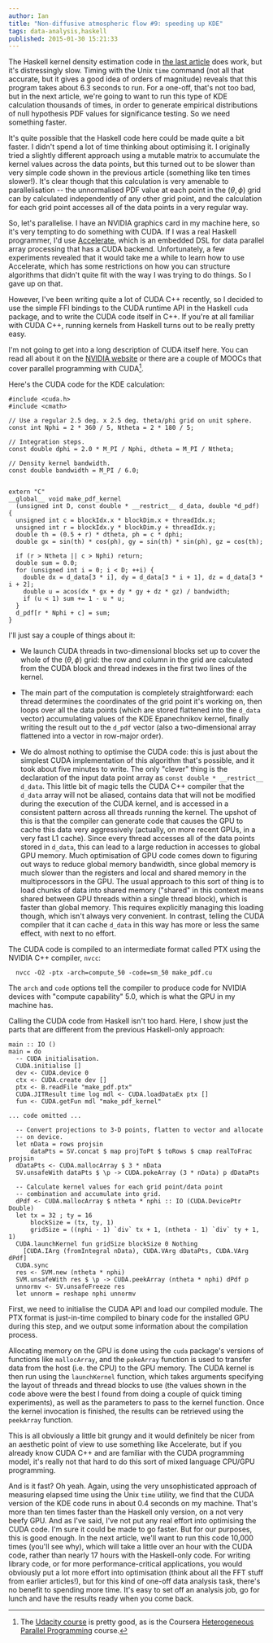 ```yaml
---
author: Ian
title: "Non-diffusive atmospheric flow #9: speeding up KDE"
tags: data-analysis,haskell
published: 2015-01-30 15:21:33
---
```


The Haskell kernel density estimation code in
[the last article][blog8] does work, but it's distressingly slow.
Timing with the Unix `time` command (not all that accurate, but it
gives a good idea of orders of magnitude) reveals that this program
takes about 6.3 seconds to run.  For a one-off, that's not too bad,
but in the next article, we're going to want to run this type of KDE
calculation thousands of times, in order to generate empirical
distributions of null hypothesis PDF values for significance testing.
So we need something faster.

<!--MORE-->

It's quite possible that the Haskell code here could be made quite a
bit faster.  I didn't spend a lot of time thinking about optimising
it.  I originally tried a slightly different approach using a mutable
matrix to accumulate the kernel values across the data points, but
this turned out to be slower than very simple code shown in the
previous article (something like ten times slower!).  It's clear
though that this calculation is very amenable to parallelisation --
the unnormalised PDF value at each point in the $(\theta, \phi)$ grid
can by calculated independently of any other grid point, and the
calculation for each grid point accesses all of the data points in a
very regular way.

So, let's parallelise.  I have an NVIDIA graphics card in my machine
here, so it's very tempting to do something with CUDA.  If I was a
real Haskell programmer, I'd use [Accelerate][accelerate], which is an
embedded DSL for data parallel array processing that has a CUDA
backend.  Unfortunately, a few experiments revealed that it would take
me a while to learn how to use Accelerate, which has some restrictions
on how you can structure algorithms that didn't quite fit with the way
I was trying to do things.  So I gave up on that.

However, I've been writing quite a lot of CUDA C++ recently, so I
decided to use the simple FFI bindings to the CUDA runtime API in the
Haskell `cuda` package, and to write the CUDA code itself in C++.  If
you're at all familiar with CUDA C++, running kernels from Haskell
turns out to be really pretty easy.

I'm not going to get into a long description of CUDA itself here.  You
can read all about it on the [NVIDIA website][nvidia] or there are a
couple of MOOCs that cover parallel programming with CUDA[^1].

Here's the CUDA code for the KDE calculation:

~~~~ {.c}
#include <cuda.h>
#include <cmath>

// Use a regular 2.5 deg. x 2.5 deg. theta/phi grid on unit sphere.
const int Nphi = 2 * 360 / 5, Ntheta = 2 * 180 / 5;

// Integration steps.
const double dphi = 2.0 * M_PI / Nphi, dtheta = M_PI / Ntheta;

// Density kernel bandwidth.
const double bandwidth = M_PI / 6.0;


extern "C"
__global__ void make_pdf_kernel
  (unsigned int D, const double * __restrict__ d_data, double *d_pdf)
{
  unsigned int c = blockIdx.x * blockDim.x + threadIdx.x;
  unsigned int r = blockIdx.y * blockDim.y + threadIdx.y;
  double th = (0.5 + r) * dtheta, ph = c * dphi;
  double gx = sin(th) * cos(ph), gy = sin(th) * sin(ph), gz = cos(th);

  if (r > Ntheta || c > Nphi) return;
  double sum = 0.0;
  for (unsigned int i = 0; i < D; ++i) {
    double dx = d_data[3 * i], dy = d_data[3 * i + 1], dz = d_data[3 * i + 2];
    double u = acos(dx * gx + dy * gy + dz * gz) / bandwidth;
    if (u < 1) sum += 1 - u * u;
  }
  d_pdf[r * Nphi + c] = sum;
}

~~~~

I'll just say a couple of things about it:

 * We launch CUDA threads in two-dimensional blocks set up to cover
   the whole of the $(\theta, \phi)$ grid: the row and column in the
   grid are calculated from the CUDA block and thread indexes in the
   first two lines of the kernel.

 * The main part of the computation is completely straightforward:
   each thread determines the coordinates of the grid point it's
   working on, then loops over all the data points (which are stored
   flattened into the `d_data` vector) accumulating values of the KDE
   Epanechnikov kernel, finally writing the result out to the `d_pdf`
   vector (also a two-dimensional array flattened into a vector in
   row-major order).

 * We do almost nothing to optimise the CUDA code: this is just about
   the simplest CUDA implementation of this algorithm that's possible,
   and it took about five minutes to write.  The only "clever" thing
   is the declaration of the input data point array as `const double *
   __restrict__ d_data`.  This little bit of magic tells the CUDA C++
   compiler that the `d_data` array will not be aliased, contains data
   that will not be modified during the execution of the CUDA kernel,
   and is accessed in a consistent pattern across all threads running
   the kernel.  The upshot of this is that the compiler can generate
   code that causes the GPU to cache this data very aggressively
   (actually, on more recent GPUs, in a very fast L1 cache).  Since
   every thread accesses all of the data points stored in `d_data`,
   this can lead to a large reduction in accesses to global GPU
   memory.  Much optimisation of GPU code comes down to figuring out
   ways to reduce global memory bandwidth, since global memory is much
   slower than the registers and local and shared memory in the
   multiprocessors in the GPU.  The usual approach to this sort of
   thing is to load chunks of data into shared memory ("shared" in
   this context means shared between GPU threads within a single
   thread block), which is faster than global memory.  This requires
   explicitly managing this loading though, which isn't always very
   convenient.  In contrast, telling the CUDA compiler that it can
   cache `d_data` in this way has more or less the same effect, with
   next to no effort.


The CUDA code is compiled to an intermediate format called PTX using
the NVIDIA C++ compiler, `nvcc`:

~~~~
  nvcc -O2 -ptx -arch=compute_50 -code=sm_50 make_pdf.cu
~~~~

The `arch` and `code` options tell the compiler to produce code for
NVIDIA devices with "compute capability" 5.0, which is what the GPU in
my machine has.

Calling the CUDA code from Haskell isn't too hard.  Here, I show just
the parts that are different from the previous Haskell-only approach:

~~~~ {.haskell}
main :: IO ()
main = do
  -- CUDA initialisation.
  CUDA.initialise []
  dev <- CUDA.device 0
  ctx <- CUDA.create dev []
  ptx <- B.readFile "make_pdf.ptx"
  CUDA.JITResult time log mdl <- CUDA.loadDataEx ptx []
  fun <- CUDA.getFun mdl "make_pdf_kernel"

... code omitted ...

  -- Convert projections to 3-D points, flatten to vector and allocate
  -- on device.
  let nData = rows projsin
      dataPts = SV.concat $ map projToPt $ toRows $ cmap realToFrac projsin
  dDataPts <- CUDA.mallocArray $ 3 * nData
  SV.unsafeWith dataPts $ \p -> CUDA.pokeArray (3 * nData) p dDataPts

  -- Calculate kernel values for each grid point/data point
  -- combination and accumulate into grid.
  dPdf <- CUDA.mallocArray $ ntheta * nphi :: IO (CUDA.DevicePtr Double)
  let tx = 32 ; ty = 16
      blockSize = (tx, ty, 1)
      gridSize = ((nphi - 1) `div` tx + 1, (ntheta - 1) `div` ty + 1, 1)
  CUDA.launchKernel fun gridSize blockSize 0 Nothing
    [CUDA.IArg (fromIntegral nData), CUDA.VArg dDataPts, CUDA.VArg dPdf]
  CUDA.sync
  res <- SVM.new (ntheta * nphi)
  SVM.unsafeWith res $ \p -> CUDA.peekArray (ntheta * nphi) dPdf p
  unnormv <- SV.unsafeFreeze res
  let unnorm = reshape nphi unnormv
~~~~

First, we need to initialise the CUDA API and load our compiled
module.  The PTX format is just-in-time compiled to binary code for
the installed GPU during this step, and we output some information
about the compilation process.

Allocating memory on the GPU is done using the `cuda` package's
versions of functions like `mallocArray`, and the `pokeArray` function
is used to transfer data from the host (i.e. the CPU) to the GPU
memory.  The CUDA kernel is then run using the `launchKernel`
function, which takes arguments specifying the layout of threads and
thread blocks to use (the values shown in the code above were the best
I found from doing a couple of quick timing experiments), as well as
the parameters to pass to the kernel function.  Once the kernel
invocation is finished, the results can be retrieved using the
`peekArray` function.

This is all obviously a little bit grungy and it would definitely be
nicer from an aesthetic point of view to use something like
Accelerate, but if you already know CUDA C++ and are familiar with the
CUDA programming model, it's really not that hard to do this sort of
mixed language CPU/GPU programming.

And is it fast?  Oh yeah.  Again, using the very unsophisticated
approach of measuring elapsed time using the Unix `time` utility, we
find that the CUDA version of the KDE code runs in about 0.4 seconds
on my machine.  That's more than ten times faster than the Haskell
only version, on a not very beefy GPU.  And as I've said, I've not put
any real effort into optimising the CUDA code.  I'm sure it could be
made to go faster.  But for our purposes, this is good enough.  In the
next article, we'll want to run this code 10,000 times (you'll see
why), which will take a little over an hour with the CUDA code, rather
than nearly 17 hours with the Haskell-only code.  For writing library
code, or for more performance-critical applications, you would
obviously put a lot more effort into optimisation (think about all the
FFT stuff from earlier articles!), but for this kind of one-off data
analysis task, there's no benefit to spending more time.  It's easy to
set off an analysis job, go for lunch and have the results ready when
you come back.

[^1]: The [Udacity course](https://www.udacity.com/course/cs344) is
      pretty good, as is the Coursera
      [Heterogeneous Parallel Programming](https://www.coursera.org/course/hetero)
      course.

[gist]: https://gist.github.com/ian-ross/6284e75dab0a9b28bd6d
[blog8]: /blog/posts/2015/01/27/data-analysis-ao1-8/index.html
[accelerate]: http://hackage.haskell.org/package/accelerate
[nvidia]: https://developer.nvidia.com/cuda-zone
